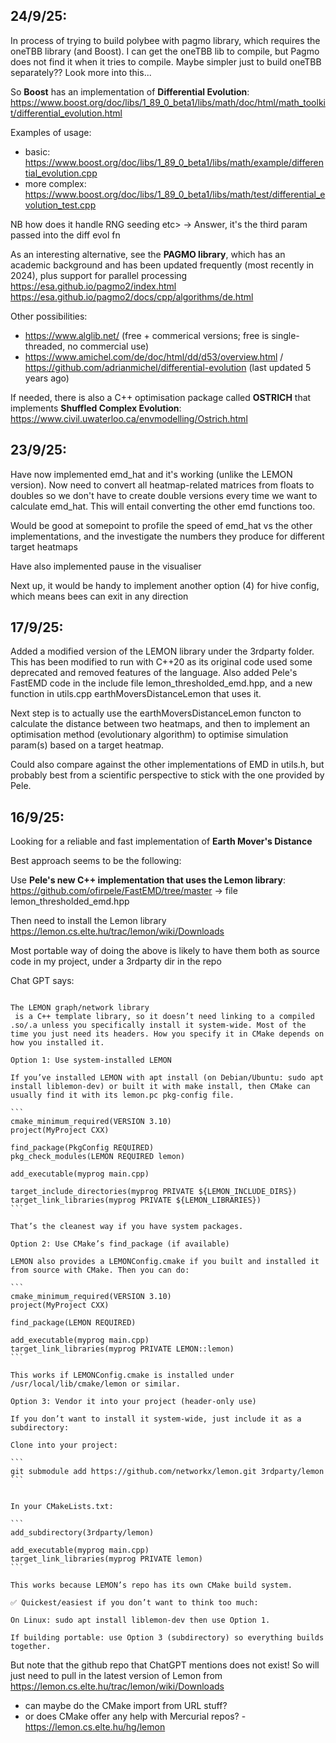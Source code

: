 ## 24/9/25:

In process of trying to build polybee with pagmo library, which requires the oneTBB library (and Boost). I can get the oneTBB lib to compile, but Pagmo does not find it when it tries to compile. Maybe simpler just to build oneTBB separately?? Look more into this...

So **Boost** has an implementation of **Differential Evolution**:
https://www.boost.org/doc/libs/1_89_0_beta1/libs/math/doc/html/math_toolkit/differential_evolution.html

Examples of usage:
- basic: https://www.boost.org/doc/libs/1_89_0_beta1/libs/math/example/differential_evolution.cpp
- more complex: https://www.boost.org/doc/libs/1_89_0_beta1/libs/math/test/differential_evolution_test.cpp

NB how does it handle RNG seeding etc> -> Answer, it's the third param passed into the diff evol fn

As an interesting alternative, see the **PAGMO library**, which has an academic background and has been updated frequently (most recently in 2024), plus support for parallel processing
https://esa.github.io/pagmo2/index.html
https://esa.github.io/pagmo2/docs/cpp/algorithms/de.html

Other possibilities:
* https://www.alglib.net/ (free + commerical versions; free is single-threaded, no commercial use)
* https://www.amichel.com/de/doc/html/dd/d53/overview.html / https://github.com/adrianmichel/differential-evolution (last updated 5 years ago)

If needed, there is also a C++ optimisation package called **OSTRICH** that implements **Shuffled Complex Evolution**:
https://www.civil.uwaterloo.ca/envmodelling/Ostrich.html


## 23/9/25:

Have now implemented emd_hat and it's working (unlike the LEMON version). Now need to convert all heatmap-related matrices from floats to doubles so we don't have to create double versions every time we want to calculate emd_hat. This will entail converting the other emd functions too.

Would be good at somepoint to profile the speed of emd_hat vs the other implementations, and the investigate the numbers they produce for different target heatmaps

Have also implemented pause in the visualiser

Next up, it would be handy to implement another option (4) for hive config, which means bees can exit in any direction



## 17/9/25:

Added a modified version of the LEMON library under the 3rdparty folder. This has been modified to run with C++20 as its original code used some deprecated and removed features of the language. Also added Pele's FastEMD code in the include file lemon_thresholded_emd.hpp, and a new function in utils.cpp earthMoversDistanceLemon that uses it.

Next step is to actually use the earthMoversDistanceLemon functon to calculate the distance between two heatmaps, and then to implement an optimisation method (evolutionary algorithm) to optimise simulation param(s) based on a target heatmap.

Could also compare against the other implementations of EMD in utils.h, but probably best from a scientific perspective to stick with the one provided by Pele.


## 16/9/25:

Looking for a reliable and fast implementation of **Earth Mover's Distance**

Best approach seems to be the following:

Use **Pele's new C++ implementation that uses the Lemon library**:
https://github.com/ofirpele/FastEMD/tree/master
-> file lemon_thresholded_emd.hpp

Then need to install the Lemon library
https://lemon.cs.elte.hu/trac/lemon/wiki/Downloads

Most portable way of doing the above is likely to have them both as source code in my project, under a 3rdparty dir in the repo

Chat GPT says:

~~~~~~~~~~~~~~~~~~~~~~~~~~~~~~~~~~~~~~~~~~~~~~~~~~~~~~~~~~~~~~~~~~~~~~~~~~

The LEMON graph/network library
 is a C++ template library, so it doesn’t need linking to a compiled .so/.a unless you specifically install it system-wide. Most of the time you just need its headers. How you specify it in CMake depends on how you installed it.

Option 1: Use system-installed LEMON

If you’ve installed LEMON with apt install (on Debian/Ubuntu: sudo apt install liblemon-dev) or built it with make install, then CMake can usually find it with its lemon.pc pkg-config file.

```
cmake_minimum_required(VERSION 3.10)
project(MyProject CXX)

find_package(PkgConfig REQUIRED)
pkg_check_modules(LEMON REQUIRED lemon)

add_executable(myprog main.cpp)

target_include_directories(myprog PRIVATE ${LEMON_INCLUDE_DIRS})
target_link_libraries(myprog PRIVATE ${LEMON_LIBRARIES})
```

That’s the cleanest way if you have system packages.

Option 2: Use CMake’s find_package (if available)

LEMON also provides a LEMONConfig.cmake if you built and installed it from source with CMake. Then you can do:

```
cmake_minimum_required(VERSION 3.10)
project(MyProject CXX)

find_package(LEMON REQUIRED)

add_executable(myprog main.cpp)
target_link_libraries(myprog PRIVATE LEMON::lemon)
```

This works if LEMONConfig.cmake is installed under /usr/local/lib/cmake/lemon or similar.

Option 3: Vendor it into your project (header-only use)

If you don’t want to install it system-wide, just include it as a subdirectory:

Clone into your project:

```
git submodule add https://github.com/networkx/lemon.git 3rdparty/lemon
```


In your CMakeLists.txt:

```
add_subdirectory(3rdparty/lemon)

add_executable(myprog main.cpp)
target_link_libraries(myprog PRIVATE lemon)
```

This works because LEMON’s repo has its own CMake build system.

✅ Quickest/easiest if you don’t want to think too much:

On Linux: sudo apt install liblemon-dev then use Option 1.

If building portable: use Option 3 (subdirectory) so everything builds together.

~~~~~~~~~~~~~~~~~~~~~~~~~~~~~~~~~~~~~~~~~~~~~~~~~~~~~~~~~~~~~~~~~~~~~~~~~~

But note that the github repo that ChatGPT mentions does not exist! So will just need to pull in the latest version of Lemon from https://lemon.cs.elte.hu/trac/lemon/wiki/Downloads

- can maybe do the CMake import from URL stuff?
- or does CMake offer any help with Mercurial repos? - https://lemon.cs.elte.hu/hg/lemon
